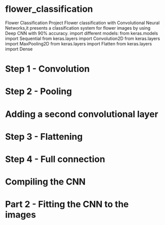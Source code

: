 # flower_classification
Flower Classification Project
Flower classification with Convolutional Neural Networks,it presents a classification system for flower images by using Deep CNN with 90% accuracy. 
import different models:
from keras.models import Sequential
from keras.layers import Convolution2D
from keras.layers import MaxPooling2D
from keras.layers import Flatten
from keras.layers import Dense
# Step 1 - Convolution
# Step 2 - Pooling
# Adding a second convolutional layer
# Step 3 - Flattening
# Step 4 - Full connection
# Compiling the CNN
# Part 2 - Fitting the CNN to the images
